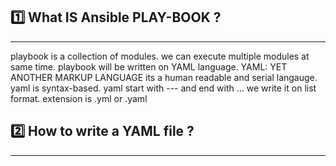 ## 1️⃣ What IS Ansible PLAY-BOOK ?
**************************************
playbook is a collection of modules.
we can execute multiple modules at same time.
playbook will be written on YAML language.
YAML: YET ANOTHER MARKUP LANGUAGE
its a human readable and serial langauge.
yaml is syntax-based.
yaml start with --- and end with ...
we write it on list format.
extension is .yml or .yaml

## 2️⃣ How to write a YAML file  ?
_____________________________

